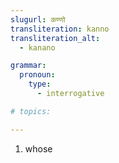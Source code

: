 ```yaml
---
slugurl: कण्णो
transliteration: kanno
transliteration_alt:
  - kanano

grammar:
  pronoun:
    type: 
      - interrogative

# topics:

---
```


<word-pos pos="pronoun">

<word-meanings>

1. whose

</word-meanings>

</word-pos>

